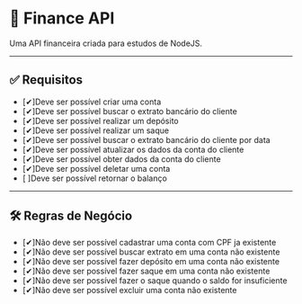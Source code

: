 # 🤑 Finance API

Uma API financeira criada para estudos de NodeJS.

---

## ✅️ Requisitos

- [✔]Deve ser possível criar uma conta
- [✔]Deve ser possível buscar o extrato bancário do cliente
- [✔]Deve ser possível realizar um depósito
- [✔]Deve ser possível realizar um saque
- [✔]Deve ser possível buscar o extrato bancário do cliente por data
- [✔]Deve ser possível atualizar os dados da conta do cliente
- [✔]Deve ser possível obter dados da conta do cliente
- [✔]Deve ser possível deletar uma conta
- [ ]Deve ser possível retornar o balanço

---

## 🛠️ Regras de Negócio

- [✔]Não deve ser possível cadastrar uma conta com CPF ja existente
- [✔]Não deve ser possível buscar extrato em uma conta não existente
- [✔]Não deve ser possível fazer depósito  em uma conta não existente
- [✔]Não deve ser possível fazer saque em uma conta não existente
- [✔]Não deve ser possível fazer o saque quando o saldo for insuficiente
- [✔]Não deve ser possível excluir uma conta não existente
